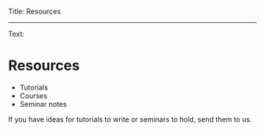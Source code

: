 Title: Resources

----

Text:

# Resources

* Tutorials
* Courses
* Seminar notes

If you have ideas for tutorials to write or seminars to hold, send them to us.

